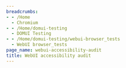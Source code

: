 ```yaml
---
breadcrumbs:
- - /Home
  - Chromium
- - /Home/domui-testing
  - DOMUI Testing
- - /Home/domui-testing/webui-browser_tests
  - WebUI browser_tests
page_name: webui-accessibility-audit
title: WebUI accessibility audit
---
```


